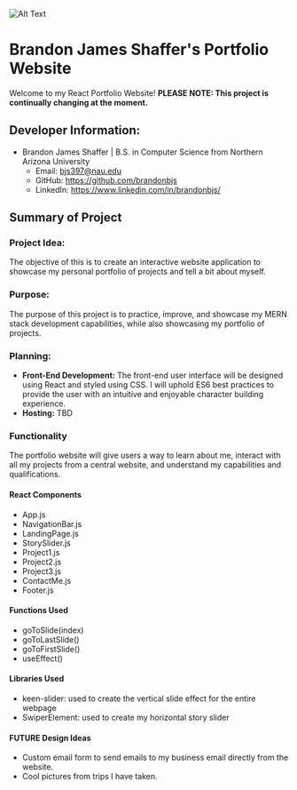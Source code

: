 ![Alt Text](https://github.com/brandonbjs/bjshaf-portfolio/blob/main/public/images/background_banner.jpg)
# Brandon James Shaffer's Portfolio Website

Welcome to my React Portfolio Website! **PLEASE NOTE: This project is continually changing at the moment.**

## Developer Information:

-   Brandon James Shaffer | B.S. in Computer Science from Northern Arizona University
    -   Email: bjs397@nau.edu
    -   GitHub: https://github.com/brandonbjs
    -   LinkedIn: https://www.linkedin.com/in/brandonbjs/

## Summary of Project

### Project Idea:

The objective of this is to create an interactive website application to showcase my personal portfolio of projects and tell a bit about myself.

### Purpose:

The purpose of this project is to practice, improve, and showcase my MERN stack development capabilities, while also showcasing my portfolio of projects.

### Planning:

-   **Front-End Development:** The front-end user interface will be designed using React and styled using CSS. I will uphold ES6 best practices to provide the user with an intuitive and enjoyable character building experience.
-   **Hosting:** TBD

### Functionality

The portfolio website will give users a way to learn about me, interact with all my projects from a central website, and understand my capabilities and qualifications.

#### React Components

-   App.js
-   NavigationBar.js
-   LandingPage.js
-   StorySlider.js
-   Project1.js
-   Project2.js
-   Project3.js
-   ContactMe.js
-   Footer.js

#### Functions Used

-   goToSlide(index)
-   goToLastSlide()
-   goToFirstSlide()
-   useEffect()

#### Libraries Used

-   keen-slider: used to create the vertical slide effect for the entire webpage
-   SwiperElement: used to create my horizontal story slider

#### FUTURE Design Ideas

-   Custom email form to send emails to my business email directly from the website.
-   Cool pictures from trips I have taken.
